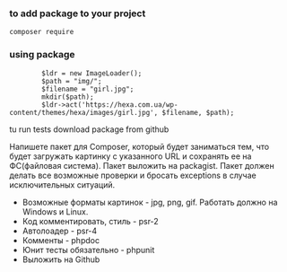 
### to add package to your project
```composer require```

### using package
``` 
        $ldr = new ImageLoader();
        $path = "img/";
        $filename = "girl.jpg";
        mkdir($path);
        $ldr->act('https://hexa.com.ua/wp-content/themes/hexa/images/girl.jpg', $filename, $path);
```

tu run tests download package from github

Напишете пакет для Composer, который будет заниматься тем, что будет загружать картинку с
указанного URL и сохранять ее на ФС(файловая система).
Пакет выложить на packagist. Пакет должен делать все возможные проверки и бросать
exceptions в случае исключительных ситуаций.

- Возможные форматы картинок - jpg, png, gif. Работать должно на Windows и Linux.
- Код комментировать, стиль - psr-2
- Автолоадер - psr-4
- Комменты - phpdoc
- Юнит тесты обязательно - phpunit
- Выложить на Github